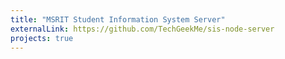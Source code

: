 ```yaml
---
title: "MSRIT Student Information System Server"
externalLink: https://github.com/TechGeekMe/sis-node-server
projects: true
---
```

